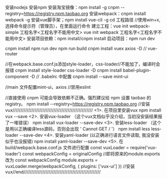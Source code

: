 安装nodejs
安装npm
安装淘宝镜像：npm install -g cnpm --registry=https://registry.npm.taobao.org
安装webpack：cnpm install webpack -g
安装vue脚手架；npm install vue-cli -g
cd 工程路径
//使用win+x,选择命令提示符（管理员），在里面运行命令
建立工程：vue init webpack-simple 工程名字<工程名字不能用中文> 
          vue init webpack 工程名字<工程名字不能用中文>
安装项目依赖：npm install/cnpm install
启动项目：npm run dev

cnpm install
npm run dev
npm run build
cnpm install  vuex axios -D // vue-router

//在webpack.base.conf.js添加style-loader，css-loader//不能加了，编译时会报错
cnpm install style-loader css-loader -D
cnpm install babel-plugin-component -D
// .babelrc 中配置
cnpm install --save mint-ui

//main 文件配置mint-ui，axios
//禁用eslint

//直接使用 cnpm 可能会导致依赖不正确。强烈建议给 npm 设置 taobao 的 registry。 
npm install --registry=https://registry.npm.taobao.org
//安装vux///////////////////////////////////////////////////
<1>. 在项目里安装vux
npm install vux --save
<2>. 安装vux-loader （这个vux文档似乎没介绍，当初没安装结果报了一堆错误）
npm install vux-loader --save-dev
<3>. 安装less-loader  （这个是用以正确编译less源码，否则会出现 ' Cannot GET / '）
npm install less less-loader --save-dev
<4>. 安装yaml-loader  (以正确进行语言文件读取, 我没安装似乎也没报错)
npm install yaml-loader --save-dev
<5>. 在build/webpack.base.conf.js 文件进行配置
const vuxLoader = require('vux-loader')
const webpackConfig = originalConfig
 //即将原来的module.exports 改为 const webpackConfig
module.exports = vuxLoader.merge(webpackConfig, { plugins: ['vux-ui'] })
//安装vux//end/////////////////////////////////////////////////
